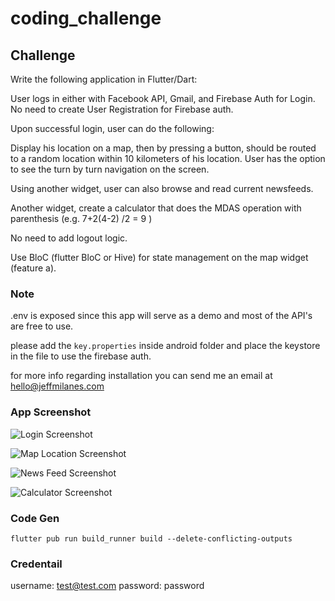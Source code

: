 # coding_challenge

## Challenge
Write the following application in Flutter/Dart:

User logs in either with Facebook API, Gmail, and Firebase Auth for Login. No need to create User Registration for Firebase auth.

Upon successful login, user can do the following:

Display his location on a map, then by pressing a button, should be routed to a random location within 10 kilometers of his location. User has the option to see the turn by turn navigation on the screen.

Using another widget, user can also browse and read current newsfeeds.

Another widget, create a calculator that does the MDAS operation with parenthesis (e.g.  7+2(4-2) /2 = 9 ) 

No need to add logout logic.
				 

Use BloC (flutter BloC or Hive) for state management on the map widget (feature a).

### Note 

.env is exposed since this app will serve as a demo and most of the API's are free to use.

please add the `key.properties` inside android folder and place the keystore in the file to use the firebase auth.

for more info regarding installation you can send me an email at hello@jeffmilanes.com

### App Screenshot

![Login Screenshot](https://github.com/Jeff-Milanes/flutter-challenge/blob/main/assets/screenshots/Screenshot_Login.png?raw=true)

![Map Location Screenshot](https://github.com/Jeff-Milanes/flutter-challenge/blob/main/assets/screenshots/Screenshot_MapLocation.png?raw=true)

![News Feed Screenshot](https://github.com/Jeff-Milanes/flutter-challenge/blob/main/assets/screenshots/Screenshot_NewsFeed.png?raw=true)

![Calculator Screenshot](https://github.com/Jeff-Milanes/flutter-challenge/blob/main/assets/screenshots/Screenshot_Calculator.png?raw=true)


### Code Gen 
`
flutter pub run build_runner build --delete-conflicting-outputs
`

### Credentail

username: test@test.com
password: password